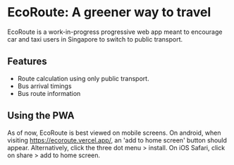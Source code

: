 # EcoRoute: A greener way to travel

EcoRoute is a work-in-progress progressive web app meant to encourage car and taxi users in Singapore to switch to public transport.

## Features

- Route calculation using only public transport.
- Bus arrival timings
- Bus route information

## Using the PWA

As of now, EcoRoute is best viewed on mobile screens. On android, when visiting https://ecoroute.vercel.app/, an 'add to home screen' button should appear. Alternatively, click the three dot menu > install. On iOS Safari, click on share > add to home screen.
